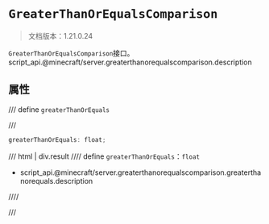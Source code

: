 # `GreaterThanOrEqualsComparison`

> 文档版本：1.21.0.24

`GreaterThanOrEqualsComparison`接口。script_api.@minecraft/server.greaterthanorequalscomparison.description

## 属性

/// define
`greaterThanOrEquals`


///

```js
greaterThanOrEquals: float;
```

/// html | div.result
//// define
`greaterThanOrEquals`：`float`

- script_api.@minecraft/server.greaterthanorequalscomparison.greaterthanorequals.description


////

///

